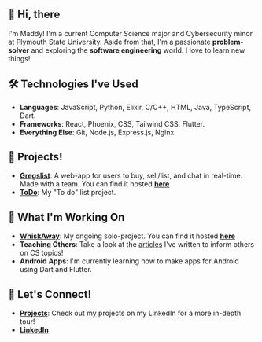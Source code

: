 ## 👋 Hi, there 
I'm Maddy! I'm a current Computer Science major and Cybersecurity minor at Plymouth State University. Aside from that, I'm a passionate **problem-solver** and exploring the **software engineering** world. I love to learn new things!

## 🛠️ Technologies I've Used
- **Languages**: JavaScript, Python, Elixir, C/C++, HTML, Java, TypeScript, Dart. 
- **Frameworks**: React, Phoenix, CSS, Tailwind CSS, Flutter.
- **Everything Else**: Git, Node.js, Express.js, Nginx.

## 🌟 Projects!
- **[Gregslist](https://github.com/maaaddy/gregslist)**: A web-app for users to buy, sell/list, and chat in real-time. Made with a team.
    You can find it hosted **[here](https://randomretail.shop)**
- **[ToDo](https://github.com/maaaddy/todo)**: My "To do" list project. 

## 🔭 What I'm Working On
- **[WhiskAway](https://github.com/maaaddy/whiskaway2)**: My ongoing solo-project.
   You can find it hosted **[here](https://whiskaway.food)**
- **Teaching Others**:
    Take a look at the [articles](https://www.linkedin.com/in/madison-conway-88aa84236/recent-activity/articles/) I've written to inform others on CS topics!
- **Android Apps**:
    I'm currently learning how to make apps for Android using Dart and Flutter. 

## 💬 Let's Connect!
- **[Projects](https://www.linkedin.com/in/madison-conway-88aa84236/details/projects/)**: Check out my projects on my LinkedIn for a more in-depth tour!
- **[LinkedIn](https://www.linkedin.com/in/madison-conway-88aa84236/)**


<!--
**maaaddy/maaaddy** is a ✨ _special_ ✨ repository because its `README.md` (this file) appears on your GitHub profile.

Here are some ideas to get you started:

- 🔭 I’m currently working on ...
- 🌱 I’m currently learning ...
- 👯 I’m looking to collaborate on ...
- 🤔 I’m looking for help with ...
- 💬 Ask me about ...
- 📫 How to reach me: ...
- 😄 Pronouns: ...
- ⚡ Fun fact: ...
-->
